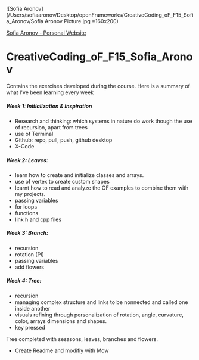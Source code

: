 ![Sofia Aronov](/Users/sofiaaronov/Desktop/openFrameworks/CreativeCoding_oF_F15_Sofia_Aronov/Sofia Aronov Picture.jpg =160x200)

[Sofia Aronov - Personal Website](http://sofiaaronov.com) 

# CreativeCoding_oF_F15_Sofia_Aronov
 
 Contains the exercises developed during the course. 
 Here is a summary of what I've been learning every week
 
 

##### Week 1: Initialization & Inspiration 
 
 * Research and thinking: which systems in nature do work though the use of recursion, apart from trees
 * use of Terminal
 * Github: repo, pull, push, github desktop
 * X-Code
 
##### Week 2: Leaves:

*  learn how to create and initialize classes and arrays. 
*  use of vertex to create custom shapes
*  learnt how to read and analyze the OF examples to combine them with my projects.
* passing variables
* for loops
* functions
* link h and cpp files

##### Week 3: Branch:

* recursion
* rotation (PI)
* passing variables
* add flowers

##### Week 4: Tree:

* recursion
* managing complex structure and links to be nonnected and called one inside another
* visuals refining through personalization of rotation, angle, curvature, color, arrays dimensions and shapes.
* key pressed

Tree completed with sesasons, leaves, branches and flowers.

* Create Readme and modifiy with Mow



